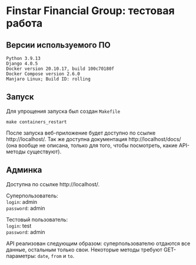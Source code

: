 # Finstar Financial Group: тестовая работа


## Версии используемого ПО

`Python 3.9.13`  
`Django 4.0.5`  
`Docker version 20.10.17, build 100c70180f`  
`Docker Compose version 2.6.0`  
`Manjaro Linux; Build ID: rolling`


## Запуск

Для упрощения запуска был создан `Makefile`
```
make containers_restart
```

После запуска веб-приложение будет доступно по ссылке http://localhost/. Так же доступна документация http://localhost/docs/ (она вообще не описана, только для того, чтобы посмотреть, какие API-методы существуют).


## Админка

Доступна по ссылке http://localhost/.  

Суперпользователь:  
`login`: admin  
`password`: admin

Тестовый пользователь:  
`login`: test  
`password`: admin

API реализован следующим образом: суперпользователю отдаются все данные, остальным только свои. Некоторые методы требуют GET-параметры: `date`, `from` и `to`.
